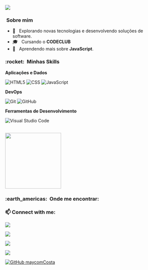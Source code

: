 
![](https://komarev.com/ghpvc/?username=MaycomCosta&color=006bed)

<h3> &nbsp;Sobre mim </h3>

- 🤔 &nbsp; Explorando novas tecnologias e desenvolvendo soluções de software.
- 🎓 &nbsp; Cursando o **CODECLUB**
- 🌱 &nbsp; Aprendendo mais sobre **JavaScript**.

<h3> :rocket: &nbsp;Minhas Skills </h3>

**Aplicações e Dados**

  ![HTML5](https://img.shields.io/badge/-HTML5-333333?style=flat&logo=HTML5)
  ![CSS](https://img.shields.io/badge/-CSS-333333?style=flat&logo=CSS3&logoColor=1572B6)
  ![JavaScript](https://img.shields.io/badge/-JavaScript-333333?style=flat&logo=javascript)
  
**DevOps**

  ![Git](https://img.shields.io/badge/-Git-333333?style=flat&logo=git)
  ![GitHub](https://img.shields.io/badge/-GitHub-333333?style=flat&logo=github)

**Ferramentas de Desenvolvimento**

  ![Visual Studio Code](https://img.shields.io/badge/-Visual%20Studio%20Code-333333?style=flat&logo=visual-studio-code&logoColor=007ACC)

<br/>

<a href="https://github.com/MaycomCosta">
  <img height="180em" src="https://github-readme-stats.vercel.app/api?username=MaycomCosta&theme=dracula&show_icons=true" />
</a>

<br/>

<h3> :earth_americas: &nbsp;Onde me encontrar: </h3> 
<h3>📫&nbsp;Connect with me:</h3> 


<a href="https://www.instagram.com/maycomcosta_/" target="_blank"><img src="https://img.shields.io/badge/-Instagram-%23E4405F?style=for-the-badge&logo=instagram&logoColor=white" target="_blank"></a>

 <a href="" target="_blank"><img src="https://img.shields.io/badge/Discord-7289DA?style=for-the-badge&logo=discord&logoColor=white" target="_blank"></a> 
 
  <a href = "mailto:Maycom19costa@gmail.com"><img src="https://img.shields.io/badge/-Gmail-c5221e?style=for-the-badge&logo=Gmail&logoColor=white&link=mailto:Maycom19costa@gmail.com" target="_blank"></a>
  
  <a href="https://www.linkedin.com/in/maycom-costa-aa4491211/" target="_blank"><img src="https://img.shields.io/badge/-LinkedIn-%230077B5?style=for-the-badge&logo=linkedin&logoColor=white" target="_blank"></a>
  
  [![GitHub maycomCosta]( https://img.shields.io/github/followers/pedroedues?label=follow&style=for-the-badge&logo=github)](https://github.com/MaycomCosta)

